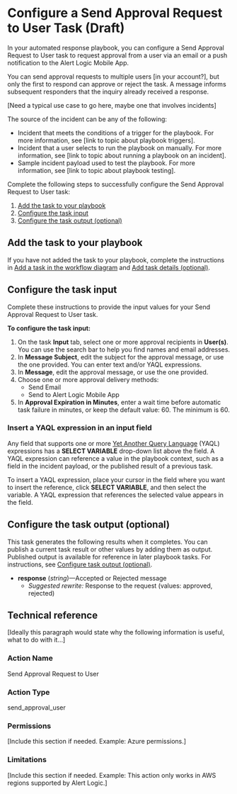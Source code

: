 # Configure a Send Approval Request to User Task (Draft)

In your automated response playbook, you can configure a Send Approval Request to User task to request approval from a user via an email or a push notification to the Alert Logic Mobile App.

You can send approval requests to multiple users [in your account?], but only the first to respond can approve or reject the task. A message informs subsequent responders that the inquiry already received a response.

[Need  a typical use case to go here, maybe one that involves incidents]

The source of the incident  can be any of the following:

* Incident that meets the conditions of a trigger for the playbook. For more information, see [link to topic about playbook triggers].
* Incident that a user selects to run the playbook on manually. For more information, see [link to topic about running a playbook on an incident].
* Sample incident payload used to test the playbook. For more information, see [link to topic about playbook testing].

Complete the following steps to successfully configure the Send Approval Request to User task:

1. [Add the task to your playbook](#Addthetasktoyourplaybook)
2. [Configure the task input](#Configurethetaskinput)
3. [Configure the task output (optional)](#Configurethetaskoutputoptional)

## Add the task to your playbook

If you have not added the  task to your playbook, complete the instructions in [Add a task in the workflow diagram](../add-task.md#Addataskintheworkflowdiagram) and [Add task details (optional)](../add-task.md#Addtaskdetailsoptional).

## Configure the task input

Complete these instructions to provide the input values for your Send Approval Request to User task.

**To configure the task input:**

1. On the task **Input** tab, select one or more approval recipients in **User(s)**. You can use the search bar to help you find names and email addresses.
2. In **Message Subject**, edit the subject for the approval message, or use the one provided. You can enter text and/or YAQL expressions.
3. In **Message**, edit the approval message, or use the one provided.
4. Choose one or more approval delivery methods:
   * Send Email
   * Send to Alert Logic Mobile App
6. In **Approval Expiration in Minutes**, enter a wait time before automatic task failure in minutes, or keep the default value: 60. The minimum  is 60.

### Insert a YAQL expression in an input field

Any field that supports one or more [Yet Another Query Language](https://yaql.readthedocs.io/en/latest/) (YAQL) expressions has a **SELECT VARIABLE** drop-down list above the field. A YAQL expression can  reference a value in the playbook context, such as a field in the incident payload, or the published result of a previous task.

To insert a YAQL expression, place your cursor in the field where you want to insert the reference, click **SELECT VARIABLE**, and then select the variable. A YAQL expression that references the selected value appears in the field.

## Configure the task output (optional)

This task generates the following results when it completes. You can publish a current task result or other values by adding them as output. Published output  is available for reference in later playbook tasks. For instructions, see [Configure task output (optional)](../add-task.md#Configuretaskoutputoptional).

* **response** (*string*)—Accepted or Rejected message
   * *Suggested rewrite:* Response to the request (values: approved, rejected)

## Technical reference

[Ideally this paragraph would state why the following information is useful, what to do with it...]

### Action Name

Send Approval Request to User

### Action Type

send_approval_user

### Permissions

[Include this section if needed. Example:  Azure permissions.]

### Limitations

[Include this section if needed. Example: This action only works in AWS regions supported by Alert Logic.]
